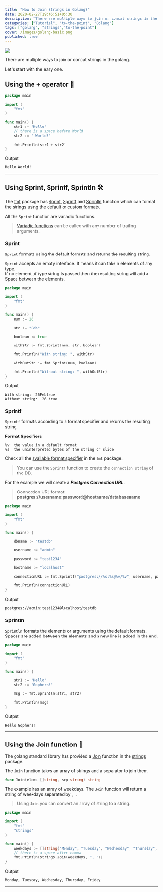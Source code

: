```yaml
---
title: "How to Join Strings in Golang?"
date: 2020-02-27T19:46:51+05:30
description: "There are multiple ways to join or concat strings in the golang."
categories: ["Tutorial", "to-the-point", "Golang"]
tags: ["golang", "strings","to-the-point"]
cover: /images/golang-basic.png
published: true
---
```


![](../images/markus-spiske-iar-afB0QQw-unsplash.jpg)

There are multiple ways to join or concat strings in the golang. 

Let's start with the easy one.

## Using the + operator 🔧

```go
package main

import (
	"fmt"
)

func main() {
	str1 := "Hello"
	// there is a space before World
	str2 := " World!"

	fmt.Println(str1 + str2)
}
```
Output
```go
Hello World!
```
---

## Using Sprint, Sprintf, Sprintln 🛠 

The [fmt](https://golang.org/pkg/fmt/) package has [Sprint](https://golang.org/pkg/fmt/#Sprint), [Sprintf](https://golang.org/pkg/fmt/#Sprintf) and [Sprintln](https://golang.org/pkg/fmt/#Sprintln) function which can format the strings using the default or custom formats.

All the `Sprint` function are variadic functions.

> [Variadic functions](https://medium.com/rungo/variadic-function-in-go-5d9b23f4c01a) can be called with any number of trailing arguments. 

### Sprint

`Sprint` formats using the default formats and returns the resulting string. 

`Sprint` accepts an empty interface. It means it can take n elements of any type.  
If no element of type string is passed then the resulting string will add a Space between the elements.

```go
package main

import (
	"fmt"
)

func main() {
	num := 26

	str := "Feb"

	boolean := true

	withStr := fmt.Sprint(num, str, boolean)

	fmt.Println("With string: ", withStr)

	withOutStr := fmt.Sprint(num, boolean)

	fmt.Println("Without string: ", withOutStr)
}

```

Output
```
With string:  26Febtrue
Without string:  26 true
```

### Sprintf
`Sprintf` formats according to a format specifier and returns the resulting string.

**Format Specifiers**  
```
%v	the value in a default format
%s	the uninterpreted bytes of the string or slice
```
Check all the [available format specifier](https://golang.org/pkg/fmt/#hdr-Printing) in the `fmt` package.

> You can use the `Sprintf` function to create the `connection string` of the DB.

For the example we will create a ***Postgres Connection URL***.

> Connection URL format: **postgres://username:password@hostname/databasename**

```go
package main

import (
	"fmt"
)

func main() {

	dbname := "testdb"

	username := "admin"

	password := "test1234"

	hostname := "localhost"

	connectionURL := fmt.Sprintf("postgres://%s:%s@%v/%v", username, password, hostname, dbname)

	fmt.Println(connectionURL)
}
```

Output
```
postgres://admin:test1234@localhost/testdb
```
### Sprintln

`Sprintln` formats the elements or arguments using the default formats. Spaces are added between the elements and a new line is added in the end.

```go
package main

import (
	"fmt"
)

func main() {

	str1 := "Hello"
	str2 := "Gophers!"

	msg := fmt.Sprintln(str1, str2)

	fmt.Println(msg)
}
```
Output
```
Hello Gophers!
```

---

## Using the Join function  🔩 

The golang standard library has provided a  [Join](https://golang.org/pkg/strings/#Join) function in the [strings](https://golang.org/pkg/strings/) package. 

The `Join` function takes an array of strings and a separator to join them.

```go
func Join(elems []string, sep string) string
```
The example has an array of weekdays. The `Join` function will return a string of weekdays separated by `, `.

> Using `Join` you can convert an array of string to a string.

```go
package main

import (
	"fmt"
	"strings"
)

func main() {
	weekdays := []string{"Monday", "Tuesday", "Wednesday", "Thursday", "Friday"}
	// there is a space after comma
	fmt.Println(strings.Join(weekdays, ", "))
}
```
Output
```
Monday, Tuesday, Wednesday, Thursday, Friday
```
---